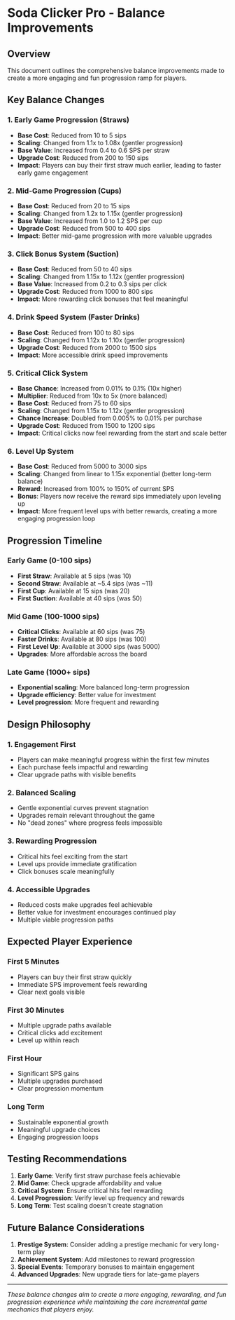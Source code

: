 # Soda Clicker Pro - Balance Improvements

## Overview

This document outlines the comprehensive balance improvements made to create a more engaging and fun progression ramp for players.

## Key Balance Changes

### 1. Early Game Progression (Straws)

- **Base Cost**: Reduced from 10 to 5 sips
- **Scaling**: Changed from 1.1x to 1.08x (gentler progression)
- **Base Value**: Increased from 0.4 to 0.6 SPS per straw
- **Upgrade Cost**: Reduced from 200 to 150 sips
- **Impact**: Players can buy their first straw much earlier, leading to faster early game engagement

### 2. Mid-Game Progression (Cups)

- **Base Cost**: Reduced from 20 to 15 sips
- **Scaling**: Changed from 1.2x to 1.15x (gentler progression)
- **Base Value**: Increased from 1.0 to 1.2 SPS per cup
- **Upgrade Cost**: Reduced from 500 to 400 sips
- **Impact**: Better mid-game progression with more valuable upgrades

### 3. Click Bonus System (Suction)

- **Base Cost**: Reduced from 50 to 40 sips
- **Scaling**: Changed from 1.15x to 1.12x (gentler progression)
- **Base Value**: Increased from 0.2 to 0.3 sips per click
- **Upgrade Cost**: Reduced from 1000 to 800 sips
- **Impact**: More rewarding click bonuses that feel meaningful

### 4. Drink Speed System (Faster Drinks)

- **Base Cost**: Reduced from 100 to 80 sips
- **Scaling**: Changed from 1.12x to 1.10x (gentler progression)
- **Upgrade Cost**: Reduced from 2000 to 1500 sips
- **Impact**: More accessible drink speed improvements

### 5. Critical Click System

- **Base Chance**: Increased from 0.01% to 0.1% (10x higher)
- **Multiplier**: Reduced from 10x to 5x (more balanced)
- **Base Cost**: Reduced from 75 to 60 sips
- **Scaling**: Changed from 1.15x to 1.12x (gentler progression)
- **Chance Increase**: Doubled from 0.005% to 0.01% per purchase
- **Upgrade Cost**: Reduced from 1500 to 1200 sips
- **Impact**: Critical clicks now feel rewarding from the start and scale better

### 6. Level Up System

- **Base Cost**: Reduced from 5000 to 3000 sips
- **Scaling**: Changed from linear to 1.15x exponential (better long-term balance)
- **Reward**: Increased from 100% to 150% of current SPS
- **Bonus**: Players now receive the reward sips immediately upon leveling up
- **Impact**: More frequent level ups with better rewards, creating a more engaging progression loop

## Progression Timeline

### Early Game (0-100 sips)

- **First Straw**: Available at 5 sips (was 10)
- **Second Straw**: Available at ~5.4 sips (was ~11)
- **First Cup**: Available at 15 sips (was 20)
- **First Suction**: Available at 40 sips (was 50)

### Mid Game (100-1000 sips)

- **Critical Clicks**: Available at 60 sips (was 75)
- **Faster Drinks**: Available at 80 sips (was 100)
- **First Level Up**: Available at 3000 sips (was 5000)
- **Upgrades**: More affordable across the board

### Late Game (1000+ sips)

- **Exponential scaling**: More balanced long-term progression
- **Upgrade efficiency**: Better value for investment
- **Level progression**: More frequent and rewarding

## Design Philosophy

### 1. **Engagement First**

- Players can make meaningful progress within the first few minutes
- Each purchase feels impactful and rewarding
- Clear upgrade paths with visible benefits

### 2. **Balanced Scaling**

- Gentle exponential curves prevent stagnation
- Upgrades remain relevant throughout the game
- No "dead zones" where progress feels impossible

### 3. **Rewarding Progression**

- Critical hits feel exciting from the start
- Level ups provide immediate gratification
- Click bonuses scale meaningfully

### 4. **Accessible Upgrades**

- Reduced costs make upgrades feel achievable
- Better value for investment encourages continued play
- Multiple viable progression paths

## Expected Player Experience

### **First 5 Minutes**

- Players can buy their first straw quickly
- Immediate SPS improvement feels rewarding
- Clear next goals visible

### **First 30 Minutes**

- Multiple upgrade paths available
- Critical clicks add excitement
- Level up within reach

### **First Hour**

- Significant SPS gains
- Multiple upgrades purchased
- Clear progression momentum

### **Long Term**

- Sustainable exponential growth
- Meaningful upgrade choices
- Engaging progression loops

## Testing Recommendations

1. **Early Game**: Verify first straw purchase feels achievable
2. **Mid Game**: Check upgrade affordability and value
3. **Critical System**: Ensure critical hits feel rewarding
4. **Level Progression**: Verify level up frequency and rewards
5. **Long Term**: Test scaling doesn't create stagnation

## Future Balance Considerations

1. **Prestige System**: Consider adding a prestige mechanic for very long-term play
2. **Achievement System**: Add milestones to reward progression
3. **Special Events**: Temporary bonuses to maintain engagement
4. **Advanced Upgrades**: New upgrade tiers for late-game players

---

_These balance changes aim to create a more engaging, rewarding, and fun progression experience while maintaining the core incremental game mechanics that players enjoy._
